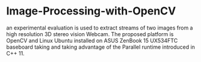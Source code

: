 # Image-Processing-with-OpenCV
an experimental evaluation is used to extract streams of two images from a high resolution 3D stereo vision Webcam. The proposed platform is OpenCV and Linux Ubuntu installed on ASUS ZenBook 15 UX534FTC baseboard taking and taking advantage of the Parallel runtime introduced in C++ 11.
